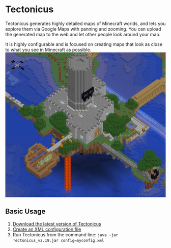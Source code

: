 Tectonicus
==========
Tectonicus generates highly detailed maps of Minecraft worlds, and lets you explore them via Google Maps with panning and zooming. You can upload the generated map to the web and let other people look around your map.

It is highly configurable and is focused on creating maps that look as close to what you see in Minecraft as possible.  
![Minecraft Castle](/SourceData/FloatingCastle.png)

Basic Usage
-----------
1. [Download the latest version of Tectonicus](https://code.google.com/p/tectonicus/downloads/detail?name=Tectonicus_v2.19.zip)
2. [Create an XML configuration file](http://minecraft.gamepedia.com/Programs_and_Editors/Tectonicus/TectonicusConfigFormat)
3. Run Tectonicus from the command line:
	`java -jar Tectonicus_v2.19.jar config=myconfig.xml`

